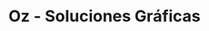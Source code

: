 ---
title: "Oz - Soluciones Gráficas"
url: /general-jose-de-san-martin/oz-soluciones-graficas/
shop: ropa
---